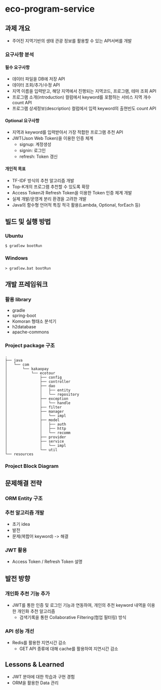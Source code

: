 # eco-program-service
## 과제 개요
- 주어진 지역기반의 생태 관광 정보를 활용할 수 있는 API서버를 개발
### 요구사항 분석
#### 필수 요구사항
- 데이터 파일을 DB에 저장 API
- 데이터 조회/추가/수정 API
- 지역 이름을 입력받고, 해당 지역에서 진행되는 지역코드, 프로그램, 테마 조회 API
- 프로그램 소개(introduction) 컬럼에서 keyword를 포함하는 서비스 지역 개수 count API
- 프로그램 상세정보(description) 컬럼에서 입력 keyword의 출현빈도 count API
#### Optional 요구사항
- 지역과 keyword를 입력받아서 가장 적합한 프로그램 추천 API
- JWT(Json Web Token)을 이용한 인증 체계
    - signup: 계정생성
    - signin: 로그인
    - refresh: Token 갱신
#### 개인적 목표
- TF-IDF 방식의 추천 알고리즘 개발
- Top-K개의 프로그램 추천할 수 있도록 확장
- Access Token과 Refresh Token을 이용한 Token 인증 체계 개발
- 실제 개발/운영계 분리 환경을 고려한 개발
- Java의 함수형 언어적 특징 적극 활용(Lambda, Optional, forEach 등)
## 빌드 및 실행 방법
### Ubuntu
```
$ gradlew bootRun
```
### Windows
```
> gradlew.bat bootRun
```
## 개발 프레임워크
### 활용 library
- gradle
- spring-boot
- Komoran 형태소 분석기
- h2database
- apache-commons
### Project package 구조
```
.
├── java
│   └── com
│       └── kakaopay
│           └── ecotour
│               ├── config
│               ├── controller
│               ├── dao
│               │   ├── entity
│               │   └── repository
│               ├── exception
│               │   └── handle
│               ├── filter
│               ├── manager
│               │   └── impl
│               ├── model
│               │   ├── auth
│               │   ├── http
│               │   └── recomm
│               ├── provider
│               ├── service
│               │   └── impl
│               └── util
└── resources
```
### Project Block Diagram
## 문제해결 전략
### ORM Entity 구조
### 추천 알고리즘 개발
- 초기 idea
- 발전
- 문제(복합어 keyword) -> 해결
### JWT 활용
- Access Token / Refresh Token 설명
## 발전 방향
### 개인화 추천 기능 추가
- JWT를 통한 인증 및 로그인 기능과 연동하여, 개인의 추천 keyword 내역을 이용한 개인화 추천 알고리즘
    - 검색기록을 통한 Collaborative Filtering(협업 필터링) 방식
### API 성능 개선
- Redis를 활용한 지연시간 감소
    - GET API 종류에 대해 cache를 활용하여 지연시간 감소
## Lessons & Learned
- JWT 분야에 대한 학습과 구현 경험
- ORM을 활용한 Data 관리
